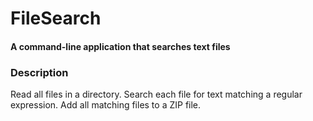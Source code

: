 # FileSearch
#### A command-line application that searches text files

### Description
Read all files in a directory.
Search each file for text matching a regular expression.
Add all matching files to a ZIP file.
